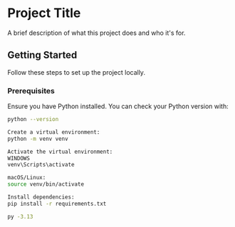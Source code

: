 # Project Title

A brief description of what this project does and who it's for.

## Getting Started

Follow these steps to set up the project locally.

### Prerequisites

Ensure you have Python installed. You can check your Python version with:

```bash
python --version

Create a virtual environment:
python -m venv venv

Activate the virtual environment:
WINDOWS
venv\Scripts\activate

macOS/Linux:
source venv/bin/activate

Install dependencies:
pip install -r requirements.txt

py -3.13